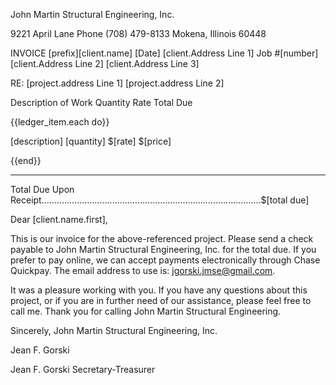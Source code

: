 John Martin
Structural Engineering, Inc.

9221 April Lane								Phone (708) 479-8133
Mokena, Illinois 60448

INVOICE
[prefix][client.name]									[Date] [client.Address Line 1]								Job #[number] [client.Address Line 2]
[client.Address Line 3]

RE: [project.address Line 1]
       [project.address Line 2]

Description of Work			Quantity		Rate			          Total Due

{{ledger_item.each do}}

[description]		 		[quantity] 	$[rate]				$[price]

{{end}}
_____________________________________________________________________________________

Total Due Upon Receipt…..…………………………………………………………………..…..$[total due]

Dear [client.name.first],

This is our invoice for the above-referenced project. Please send a check payable to John Martin Structural Engineering, Inc. for the total due. If you prefer to pay online, we can accept payments electronically
through Chase Quickpay. The email address to use is: jgorski.jmse@gmail.com.

It was a pleasure working with you. If you have any questions about this project, or if you are in further need of our assistance, please feel free to call me. Thank you for calling John Martin Structural Engineering.

Sincerely,
John Martin Structural Engineering, Inc.

Jean F. Gorski

Jean F. Gorski Secretary-Treasurer
